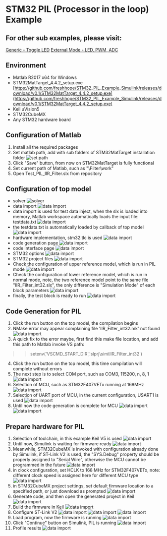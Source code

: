 # STM32 PIL (Processor in the loop) Example
## For other sub examples, please visit:
[Generic - Toggle LED](General/Generic1.md)
[External Mode - LED, PWM, ADC](ExternalMode/ExternalMode.md)
## Environment
* Matlab R2017 x64 for Windows
* STM32MatTarget_4.4.2_setup.exe [https://github.com/freshhope/STM32_PIL_Example_Simulink/releases/download/v0.1/STM32MatTarget_4.4.2_setup.exe](https://github.com/freshhope/STM32_PIL_Example_Simulink/releases/download/v0.1/STM32MatTarget_4.4.2_setup.exe)
* Keil uVision5
* STM32CubeMX
* Any STM32 hardware board

## Configuration of Matlab
1. Install all the required packages
2. Set matlab path, add with sub folders of STM32MatTarget installation folder
![set path](Filter/Images/set_path.png)
3. Click "Save" button, from now on STM32MatTarget is fully functional
4. Set current path of Matlab, such as "\Filter\work"
5. Open Test_PIL_IIR_Filter.slx from repository

## Configuration of top model
* solver
![solver](Filter/Images/solver.png)
* data import
![data import](Filter/Images/data_import.png)
* data import is used for test data inject, when the slx is loaded into memory, Matlab workspace automatically loads the input file: testdata.txt
![data import](Filter/Images/input.png)
* the testdata.txt is automatically loaded by callback of top model
![data import](Filter/Images/preload.png)
* hardware implementation, stm32.tlc is used
![data import](Filter/Images/hw_impl.png)
* code generation page
![data import](Filter/Images/code.png)
* code interface page
![data import](Filter/Images/intf.png)
* STM32 options
![data import](Filter/Images/STM32_options.png)
* STM32 project files
![data import](Filter/Images/proj.png)
* Check the configuration of upper reference model, which is run in PIL mode
![data import](Filter/Images/pil_ref.png)
* Check the configuration of lower reference model, which  is run in normal mode, note, the two reference model point to the same file "IIR_Filter_int32.slx", the only difference is "Simulation Mode" of each block parameters
![data import](Filter/Images/ref_normal.png)
* finally, the test block is ready to run
![data import](Filter/Images/top_model.png)

## Code Generation for PIL
1. Click the run button on the top model, the compilation begins
2. NMake error may appear complaining file 'IIR_Filter_int32.mk' not found
![data import](Filter/Images/nmake_error.png)
3. A quick fix to the error maybe, first find this make file location, and add this path to Matlab invoke VS path:
>> setenv('VSCMD_START_DIR','slprj\sim\IIR_Filter_int32')
4. Click the run button on the top model, this time compilation will complete without errors
5. The next step is to select COM port, such as COM3, 115200, n, 8, 1
![data import](Filter/Images/Cport.png)
6. Selection of MCU, such as STM32F407VETx running at 168MHz
![data import](Filter/Images/mcu_sel.png)
7. Selection of UART port of MCU, in the current configuration, USART1 is used
![data import](Filter/Images/uart.png)
8. Until now the code generation is complete for MCU
![data import](Filter/Images/code_gen.png)
![data import](Filter/Images/pil_files.png)

## Prepare hardware for PIL
1. Selection of toolchain, in this example Keil V5 is used
![data import](Filter/Images/keil.png)
2. Until now, Simulink is waiting for firmware ready
![data import](Filter/Images/wait_firmware.png)
3. Meanwhile, STM32CubeMX is invoked with configuration already done by Simulink, if ST-Link V2 is used, the "SYS.Debug" property should be properly assigned to "Serial Wire", otherwise the MCU cannot be programmed in the future
![data import](Filter/Images/cube_main.png)
4. in clock configuration, set HCLK to 168 MHz for STM32F407VETx, note: different clock speed is assigned here for different MCU type
![data import](Filter/Images/cube_clock.png)
5. in STM32CubeMX project settings, set default firmware location to a specified path, or just download as prompted
![data import](Filter/Images/cube_settings.png)
6. Generate code, and then open the generated project in Keil
![data import](Filter/Images/cube_gen.png)
7. Build the firmware in Keil
![data import](Filter/Images/build_firm.png)
8. Configure ST-Link V2
![data import](Filter/Images/stlink1.png)
![data import](Filter/Images/stlink2.png)
![data import](Filter/Images/stlink3.png)
9. Load program, now the firmware is running
![data import](Filter/Images/load_program.png)
10. Click "Continue" button on Simulink, PIL is running
![data import](Filter/Images/results.png)
11. Profile results
![data import](Filter/Images/profile.png)